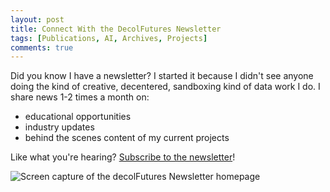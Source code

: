 ```yaml
---
layout: post
title: Connect With the DecolFutures Newsletter
tags: [Publications, AI, Archives, Projects]
comments: true
---
```

Did you know I have a newsletter? I started it because I didn't see anyone doing the kind of creative, decentered, sandboxing kind of data work I do. I share news 1-2 times a month on:
- educational opportunities
- industry updates
- behind the scenes content of my current projects

Like what you're hearing? [Subscribe to the newsletter](https://decolfutures.beehiiv.com/subscribe)!

![Screen capture of the decolFutures Newsletter homepage](https://github.com/user-attachments/assets/8534c8bb-b8fd-4946-907f-2cb1ac73d417)

